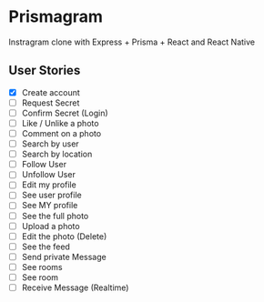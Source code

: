 # Prismagram

Instragram clone with Express + Prisma + React and React Native

## User Stories

- [x] Create account
- [ ] Request Secret
- [ ] Confirm Secret (Login)
- [ ] Like / Unlike a photo
- [ ] Comment on a photo
- [ ] Search by user
- [ ] Search by location
- [ ] Follow User
- [ ] Unfollow User
- [ ] Edit my profile
- [ ] See user profile
- [ ] See MY profile
- [ ] See the full photo
- [ ] Upload a photo
- [ ] Edit the photo (Delete)
- [ ] See the feed
- [ ] Send private Message
- [ ] See rooms
- [ ] See room
- [ ] Receive Message (Realtime)
